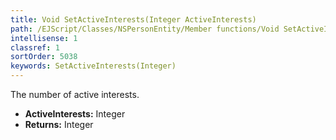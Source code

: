 ```yaml
---
title: Void SetActiveInterests(Integer ActiveInterests)
path: /EJScript/Classes/NSPersonEntity/Member functions/Void SetActiveInterests(Integer p_0)
intellisense: 1
classref: 1
sortOrder: 5038
keywords: SetActiveInterests(Integer)
---
```



The number of active interests.



* **ActiveInterests:** Integer
* **Returns:** Integer



